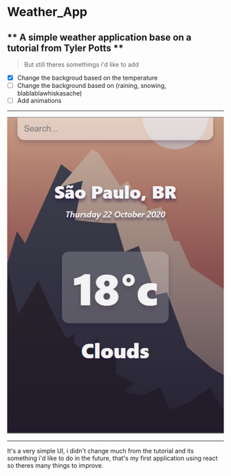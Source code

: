 # Weather_App
## ** A simple weather application base on a tutorial from Tyler Potts **
> But still theres somethings i'd like to add

- [x] Change the backgroud based on the temperature
- [ ] Change the background based on (raining, snowing, blablablawhiskasache)
- [ ] Add animations

---

![](Skjermbilde.PNG)

---

It's a very simple UI, i didn't change much from the tutorial and its something i'd like to do in the future, that's my first application using react so theres many things to improve.
